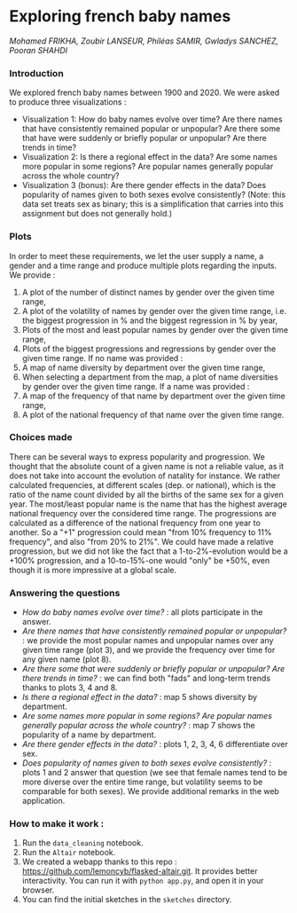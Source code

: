 # Exploring french baby names
*Mohamed FRIKHA, Zoubir LANSEUR, Philéas SAMIR, Gwladys SANCHEZ, Pooran SHAHDI*

### Introduction
We explored french baby names between 1900 and 2020.
We were asked to produce three visualizations :
- Visualization 1: How do baby names evolve over time? Are there names that have consistently remained popular or unpopular? Are there some that have were suddenly or briefly popular or unpopular? Are there trends in time?
- Visualization 2: Is there a regional effect in the data? Are some names more popular in some regions? Are popular names generally popular across the whole country?
- Visualization 3 (bonus): Are there gender effects in the data? Does popularity of names given to both sexes evolve consistently? (Note: this data set treats sex as binary; this is a simplification that carries into this assignment but does not generally hold.)

### Plots
In order to meet these requirements, we let the user supply a name, a gender and a time range and produce multiple plots regarding the inputs. We provide :
1. A plot of the number of distinct names by gender over the given time range,
2. A plot of the volatility of names by gender over the given time range, i.e. the biggest progression in % and the biggest regression in % by year,
3. Plots of the most and least popular names by gender over the given time range, 
4. Plots of the biggest progressions and regressions by gender over the given time range.
If no name was provided :
5. A map of name diversity by department over the given time range,
6. When selecting a department from the map, a plot of name diversities by gender over the given time range.
If a name was provided :
7. A map of the frequency of that name by department over the given time range,
8. A plot of the national frequency of that name over the given time range.

### Choices made
There can be several ways to express popularity and progression. We thought that the absolute count of a given name is not a reliable value, as it does not take into account the evolution of natality for instance. We rather calculated frequencies, at different scales (dep. or national), which is the ratio of the name count divided by all the births of the same sex for a given year. 
The most/least popular name is the name that has the highest average national frequency over the considered time range.
The progressions are calculated as a difference of the national frequency from one year to another. So a "+1" progression could mean "from 10% frequency to 11% frequency", and also "from 20% to 21%". We could have made a relative progression, but we did not like the fact that a 1-to-2%-evolution would be a +100% progression, and a 10-to-15%-one would "only" be +50%, even though it is more impressive at a global scale.

### Answering the questions
- *How do baby names evolve over time?* : all plots participate in the answer.
- *Are there names that have consistently remained popular or unpopular?* : we provide the most popular names and unpopular names over any given time range (plot 3), and we provide the frequency over time for any given name (plot 8).
- *Are there some that were suddenly or briefly popular or unpopular? Are there trends in time?* : we can find both "fads" and long-term trends thanks to plots 3, 4 and 8.
- *Is there a regional effect in the data?* : map 5 shows diversity by department.
- *Are some names more popular in some regions? Are popular names generally popular across the whole country?* : map 7 shows the popularity of a name by department.
- *Are there gender effects in the data?* : plots 1, 2, 3, 4, 6 differentiate over sex.
- *Does popularity of names given to both sexes evolve consistently?* : plots 1 and 2 answer that question (we see that female names tend to be more diverse over the entire time range, but volatility seems to be comparable for both sexes).
We provide additional remarks in the web application.

### How to make it work :
1. Run the `data_cleaning` notebook.
2. Run the `Altair` notebook.
3. We created a webapp thanks to this repo : https://github.com/lemoncyb/flasked-altair.git. It provides better interactivity. You can run it with `python app.py`, and open it in your browser.
4. You can find the initial sketches in the `sketches` directory.
